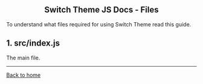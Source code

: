 <h2 align="center">Switch Theme JS Docs - Files</h2>

To understand what files required for using Switch Theme read this guide.

## 1. src/index.js
The main file.

---------------------------------------------------------------------

[Back to home](README.md)
